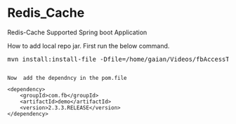 # Redis_Cache
Redis-Cache Supported Spring boot Application

How to add local repo jar.
First run the below command.
<pre>
mvn install:install-file -Dfile=/home/gaian/Videos/fbAccessTokenVeification/demo/target/demo-0.0.1-SNAPSHOT.jar -DgroupId=com.fb -DartifactId=demo -Dversion=2.3.3.RELEASE -Dpackaging=jar -DgeneratePom=true
<code>

Now  add the dependncy in the pom.file 
<pre>
&lt;dependency&gt;
	&lt;groupId&gt;com.fb&lt;/groupId&gt;
	&lt;artifactId&gt;demo&lt;/artifactId&gt;
	&lt;version&gt;2.3.3.RELEASE&lt;/version&gt;
&lt;/dependency&gt;
<code>

